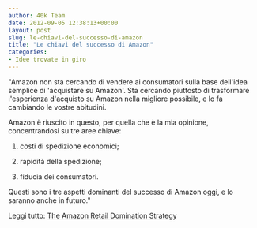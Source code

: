 ```yaml
---
author: 40k Team
date: 2012-09-05 12:38:13+00:00
layout: post
slug: le-chiavi-del-successo-di-amazon
title: "Le chiavi del successo di Amazon"
categories:
- Idee trovate in giro
---
```


"Amazon non sta cercando di vendere ai consumatori sulla base dell'idea semplice di 'acquistare su Amazon'. Sta cercando piuttosto di trasformare l'esperienza d'acquisto su Amazon nella migliore possibile, e lo fa cambiando le vostre abitudini.

Amazon è riuscito in questo, per quella che è la mia opinione, concentrandosi su tre aree chiave:



	
  1. costi di spedizione economici;

	
  2. rapidità della spedizione;

	
  3. fiducia dei consumatori.


Questi sono i tre aspetti dominanti del successo di Amazon oggi, e lo saranno anche in futuro."

Leggi tutto: [The Amazon Retail Domination Strategy](http://brooksreview.net/2012/08/amazon-domination/)

